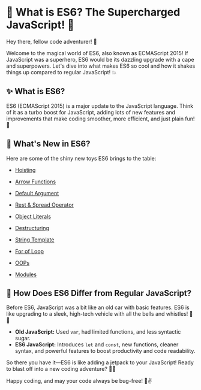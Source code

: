 # 🚀 What is ES6? The Supercharged JavaScript! 🚀

Hey there, fellow code adventurer! 🌟

Welcome to the magical world of ES6, also known as ECMAScript 2015! If JavaScript was a superhero, ES6 would be its dazzling upgrade with a cape and superpowers. Let's dive into what makes ES6 so cool and how it shakes things up compared to regular JavaScript! 💥

## ✨ What is ES6?

ES6 (ECMAScript 2015) is a major update to the JavaScript language. Think of it as a turbo boost for JavaScript, adding lots of new features and improvements that make coding smoother, more efficient, and just plain fun! 🎉

## 🚀 What's New in ES6?

Here are some of the shiny new toys ES6 brings to the table:
- [Hoisting]()

- [Arrow Functions]()

- [Default Argument]()

- [Rest & Spread Operator]()

- [Object Literals]()

- [Destructuring]()

- [String Template]()

- [For of Loop]()

- [OOPs]()

- [Modules]()

## 🔄 How Does ES6 Differ from Regular JavaScript?

Before ES6, JavaScript was a bit like an old car with basic features. ES6 is like upgrading to a sleek, high-tech vehicle with all the bells and whistles! 🚗💨

- **Old JavaScript:** Used `var`, had limited functions, and less syntactic sugar.
- **ES6 JavaScript:** Introduces `let` and `const`, new functions, cleaner syntax, and powerful features to boost productivity and code readability.

So there you have it—ES6 is like adding a jetpack to your JavaScript! Ready to blast off into a new coding adventure? 🚀💥

Happy coding, and may your code always be bug-free! 🐛✌️

